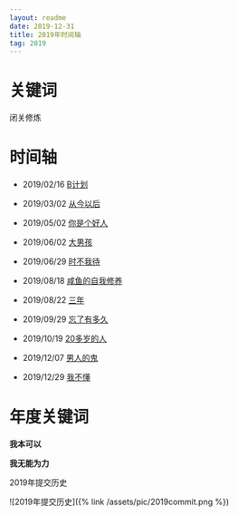 ```yaml
---
layout: readme
date: 2019-12-31
title: 2019年时间轴
tag: 2019
---
```


# 关键词

闭关修炼

# 时间轴

- 2019/02/16 [B计划](planB.md)

- 2019/03/02 [从今以后](since_then.md)

- 2019/05/02 [你是个好人](be_nicer_person.md)

- 2019/06/02 [大男孩](big_boy.md)

- 2019/06/29 [时不我待](time_to_go.md)

- 2019/08/18 [咸鱼的自我修养](how_to_be_a_salted_fish.md)

- 2019/08/22 [三年](three_years.md)

- 2019/09/29 [忘了有多久](how_long.md)

- 2019/10/19 [20多岁的人](twenties.md)

- 2019/12/07 [男人的鬼](man_mouth.md)

- 2019/12/29 [我不懂](summary.md)

# 年度关键词

**我本可以**

**我无能为力**

2019年提交历史

![2019年提交历史]({% link /assets/pic/2019commit.png %})
